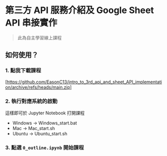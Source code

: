 # 第三方 API 服務介紹及 Google Sheet API 串接實作
> 此為自主學習線上課程

## 如何使用？

### 1. 點我下載課程
[https://github.com/EasonC13/intro_to_3rd_api_and_sheet_API_implementation/archive/refs/heads/main.zip]

### 2. 執行對應系統的啟動
這樣即可於 Jupyter Notebook 打開課程
- Windows -> Windows_start.bat
- Mac -> Mac_start.sh
- Ubuntu -> Ubuntu_start.sh

### 3. 點選 `0_outline.ipynb` 開始課程
